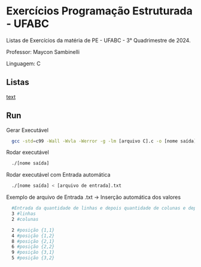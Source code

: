 
# Exercícios Programação Estruturada - UFABC
Listas de Exercícios da matéria de PE - UFABC - 3° Quadrimestre de 2024.

Professor: Maycon Sambinelli

Linguagem: C

## Listas
[text](https://github.com/Luanfern/Programacao_Estruturada_EXs/tree/main/QuestoesListas)
## Run

Gerar Executável

```bash
  gcc -std=c99 -Wall -Wvla -Werror -g -lm [arquivo C].c -o [nome saída]
```

Rodar executável

```bash
  ./[nome saída]
```

Rodar executável com Entrada automática

```bash
  ./[nome saída] < [arquivo de entrada].txt
```

Exemplo de arquivo de Entrada .txt -> Inserção automática dos valores

```bash
  #Entrada da quantidade de linhas e depois quantidade de colunas e depois os números da matriz:
  3 #linhas
  2 #colunas

  2 #posição {1,1}
  4 #posição {1,2}
  8 #posição {2,1}
  6 #posição {2,2}
  9 #posição {3,1}
  5 #posição {3,2}
```

